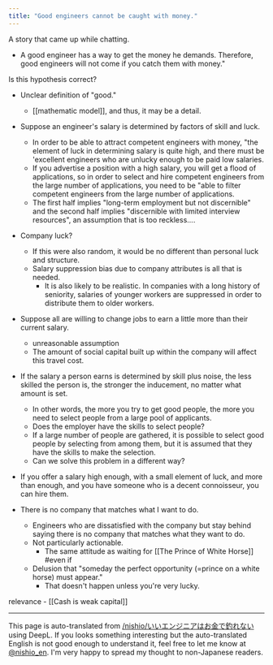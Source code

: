 ```yaml
---
title: "Good engineers cannot be caught with money."
---
```


A story that came up while chatting.
- A good engineer has a way to get the money he demands. Therefore, good engineers will not come if you catch them with money."

Is this hypothesis correct?
- Unclear definition of "good."
    - [[mathematic model]], and thus, it may be a detail.

- Suppose an engineer's salary is determined by factors of skill and luck.
    - In order to be able to attract competent engineers with money, "the element of luck in determining salary is quite high, and there must be 'excellent engineers who are unlucky enough to be paid low salaries.
    - If you advertise a position with a high salary, you will get a flood of applications, so in order to select and hire competent engineers from the large number of applications, you need to be "able to filter competent engineers from the large number of applications.
    - The first half implies "long-term employment but not discernible" and the second half implies "discernible with limited interview resources", an assumption that is too reckless....

- Company luck?
    - If this were also random, it would be no different than personal luck and structure.
    - Salary suppression bias due to company attributes is all that is needed.
        - It is also likely to be realistic. In companies with a long history of seniority, salaries of younger workers are suppressed in order to distribute them to older workers.



- Suppose all are willing to change jobs to earn a little more than their current salary.
    - unreasonable assumption
    - The amount of social capital built up within the company will affect this travel cost.
- If the salary a person earns is determined by skill plus noise, the less skilled the person is, the stronger the inducement, no matter what amount is set.
    - In other words, the more you try to get good people, the more you need to select people from a large pool of applicants.
    - Does the employer have the skills to select people?
    - If a large number of people are gathered, it is possible to select good people by selecting from among them, but it is assumed that they have the skills to make the selection.
    - Can we solve this problem in a different way?
- If you offer a salary high enough, with a small element of luck, and more than enough, and you have someone who is a decent connoisseur, you can hire them.

- There is no company that matches what I want to do.
    - Engineers who are dissatisfied with the company but stay behind saying there is no company that matches what they want to do.
    - Not particularly actionable.
        - The same attitude as waiting for [[The Prince of White Horse]] #even if
    - Delusion that "someday the perfect opportunity (=prince on a white horse) must appear."
        - That doesn't happen unless you're very lucky.

relevance
    - [[Cash is weak capital]]

---
This page is auto-translated from [/nishio/いいエンジニアはお金で釣れない](https://scrapbox.io/nishio/いいエンジニアはお金で釣れない) using DeepL. If you looks something interesting but the auto-translated English is not good enough to understand it, feel free to let me know at [@nishio_en](https://twitter.com/nishio_en). I'm very happy to spread my thought to non-Japanese readers.